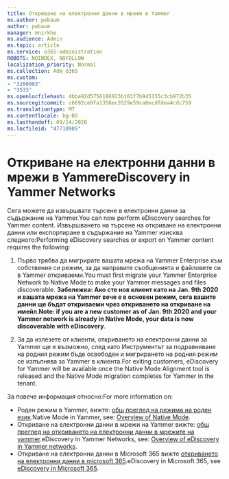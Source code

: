 ```yaml
---
title: Откриване на електронни данни в мрежи в Yammer
ms.author: pebaum
author: pebaum
manager: mnirkhe
ms.audience: Admin
ms.topic: article
ms.service: o365-administration
ROBOTS: NOINDEX, NOFOLLOW
localization_priority: Normal
ms.collection: Adm_O365
ms.custom:
- "3200003"
- "3533"
ms.openlocfilehash: 4bba92d5756186923b103f7b945155c3cb972b35
ms.sourcegitcommit: c6692ce0fa1358ec3529e59ca0ecdfdea4cdc759
ms.translationtype: MT
ms.contentlocale: bg-BG
ms.lasthandoff: 09/14/2020
ms.locfileid: "47710905"
---
```

# <a name="ediscovery-in-yammer-networks"></a><span data-ttu-id="5e951-102">Откриване на електронни данни в мрежи в Yammer</span><span class="sxs-lookup"><span data-stu-id="5e951-102">eDiscovery in Yammer Networks</span></span>

<span data-ttu-id="5e951-103">Сега можете да извършвате търсене в електронни данни за съдържание на Yammer.</span><span class="sxs-lookup"><span data-stu-id="5e951-103">You can now perform eDiscovery searches for Yammer content.</span></span>  <span data-ttu-id="5e951-104">Извършването на търсене на откриване на електронни данни или експортиране в съдържание на Yammer изисква следното:</span><span class="sxs-lookup"><span data-stu-id="5e951-104">Performing eDiscovery searches or export on Yammer content requires the following:</span></span>

1. <span data-ttu-id="5e951-105">Първо трябва да мигрирате вашата мрежа на Yammer Enterprise към собствения си режим, за да направите съобщенията и файловете си в Yammer откриваеми.</span><span class="sxs-lookup"><span data-stu-id="5e951-105">You must first migrate your Yammer Enterprise Network to Native Mode to make your Yammer messages and files discoverable.</span></span> <span data-ttu-id="5e951-106">**Забележка: Ако сте нов клиент като на Jan. 9th 2020 и вашата мрежа на Yammer вече е в основен режим, сега вашите данни ще бъдат откриваеми чрез откриването на откриване на имейл**.</span><span class="sxs-lookup"><span data-stu-id="5e951-106">**Note: if you are a new customer as of Jan. 9th 2020 and your Yammer network is already in Native Mode, your data is now discoverable with eDiscovery**.</span></span>

2. <span data-ttu-id="5e951-107">За да излезете от клиенти, откриването на електронни данни за Yammer ще е възможно, след като Инструментът за подравняване на родния режим бъде освободен и мигрирането на родния режим се изпълнява за Yammer в клиента.</span><span class="sxs-lookup"><span data-stu-id="5e951-107">For exiting customers, eDiscovery for Yammer will be available once the Native Mode Alignment tool is released and the Native Mode migration completes for Yammer in the tenant.</span></span>

<span data-ttu-id="5e951-108">За повече информация относно:</span><span class="sxs-lookup"><span data-stu-id="5e951-108">For more information on:</span></span>

- <span data-ttu-id="5e951-109">Роден режим в Yammer, вижте: [общ преглед на режима на роден език](https://docs.microsoft.com/yammer/configure-your-yammer-network/overview-native-mode).</span><span class="sxs-lookup"><span data-stu-id="5e951-109">Native Mode in Yammer, see: [Overview of Native Mode](https://docs.microsoft.com/yammer/configure-your-yammer-network/overview-native-mode).</span></span>
- <span data-ttu-id="5e951-110">Откриване на електронни данни в мрежи на Yammer вижте: [общ преглед на откриването на електронни данни в мрежите на yammer](https://docs.microsoft.com/yammer/manage-security-and-compliance/overview-of-ediscovery).</span><span class="sxs-lookup"><span data-stu-id="5e951-110">eDiscovery in Yammer Networks, see: [Overview of eDiscovery in Yammer networks](https://docs.microsoft.com/yammer/manage-security-and-compliance/overview-of-ediscovery).</span></span>
- <span data-ttu-id="5e951-111">Откриване на електронни данни в Microsoft 365 вижте [откриването на електронни данни в microsoft 365](https://docs.microsoft.com/microsoft-365/compliance/ediscovery).</span><span class="sxs-lookup"><span data-stu-id="5e951-111">eDiscovery in Microsoft  365, see [eDiscovery in Microsoft 365](https://docs.microsoft.com/microsoft-365/compliance/ediscovery).</span></span>
